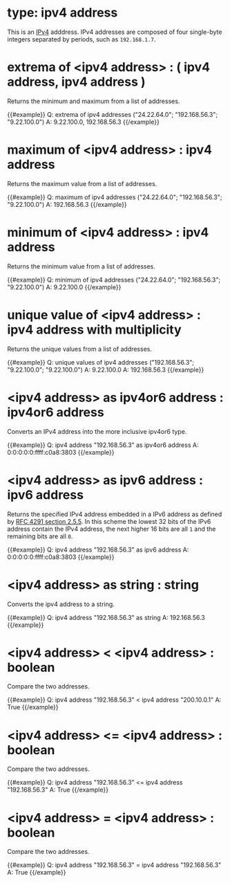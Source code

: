 # type: ipv4 address

This is an [IPv4](http://en.wikipedia.org/wiki/IPv4) adddress. IPv4 addresses are composed of four single-byte integers separated by periods, such as `192.168.1.7`.

# extrema of &lt;ipv4 address&gt; : ( ipv4 address, ipv4 address )

Returns the minimum and maximum from a list of addresses.

{{#example}}
Q: extrema of ipv4 addresses (&quot;24.22.64.0&quot;; &quot;192.168.56.3&quot;; &quot;9.22.100.0&quot;)
A: 9.22.100.0, 192.168.56.3
{{/example}}

# maximum of &lt;ipv4 address&gt; : ipv4 address

Returns the maximum value from a list of addresses.

{{#example}}
Q: maximum of ipv4 addresses (&quot;24.22.64.0&quot;; &quot;192.168.56.3&quot;; &quot;9.22.100.0&quot;)
A: 192.168.56.3
{{/example}}

# minimum of &lt;ipv4 address&gt; : ipv4 address

Returns the minimum value from a list of addresses.

{{#example}}
Q: minimum of ipv4 addresses (&quot;24.22.64.0&quot;; &quot;192.168.56.3&quot;; &quot;9.22.100.0&quot;)
A: 9.22.100.0
{{/example}}

# unique value of &lt;ipv4 address&gt; : ipv4 address with multiplicity

Returns the unique values from a list of addresses.

{{#example}}
Q: unique values of ipv4 addresses (&quot;192.168.56.3&quot;; &quot;9.22.100.0&quot;; &quot;9.22.100.0&quot;)
A: 9.22.100.0
A: 192.168.56.3
{{/example}}

# &lt;ipv4 address&gt; as ipv4or6 address : ipv4or6 address

Converts an IPv4 address into the more inclusive ipv4or6 type.

{{#example}}
Q: ipv4 address &quot;192.168.56.3&quot; as ipv4or6 address
A: 0:0:0:0:0:ffff:c0a8:3803
{{/example}}

# &lt;ipv4 address&gt; as ipv6 address : ipv6 address

Returns the specified IPv4 address embedded in a IPv6 address as defined by [RFC 4291 section 2.5.5](https://tools.ietf.org/html/rfc4291#section-2.5.5). In this scheme the lowest 32 bits of the IPv6 address contain the IPv4 address, the next higher 16 bits are all `1` and the remaining bits are all `0`.

{{#example}}
Q: ipv4 address &quot;192.168.56.3&quot; as ipv6 address
A: 0:0:0:0:0:ffff:c0a8:3803
{{/example}}

# &lt;ipv4 address&gt; as string : string

Converts the ipv4 address to a string.

{{#example}}
Q: ipv4 address &quot;192.168.56.3&quot; as string
A: 192.168.56.3
{{/example}}

# &lt;ipv4 address&gt; &lt; &lt;ipv4 address&gt; : boolean

Compare the two addresses.

{{#example}}
Q: ipv4 address &quot;192.168.56.3&quot; &lt; ipv4 address &quot;200.10.0.1&quot;
A: True
{{/example}}

# &lt;ipv4 address&gt; &lt;= &lt;ipv4 address&gt; : boolean

Compare the two addresses.

{{#example}}
Q: ipv4 address &quot;192.168.56.3&quot; &lt;= ipv4 address &quot;192.168.56.3&quot;
A: True
{{/example}}

# &lt;ipv4 address&gt; = &lt;ipv4 address&gt; : boolean

Compare the two addresses.

{{#example}}
Q: ipv4 address &quot;192.168.56.3&quot; = ipv4 address &quot;192.168.56.3&quot;
A: True
{{/example}}

